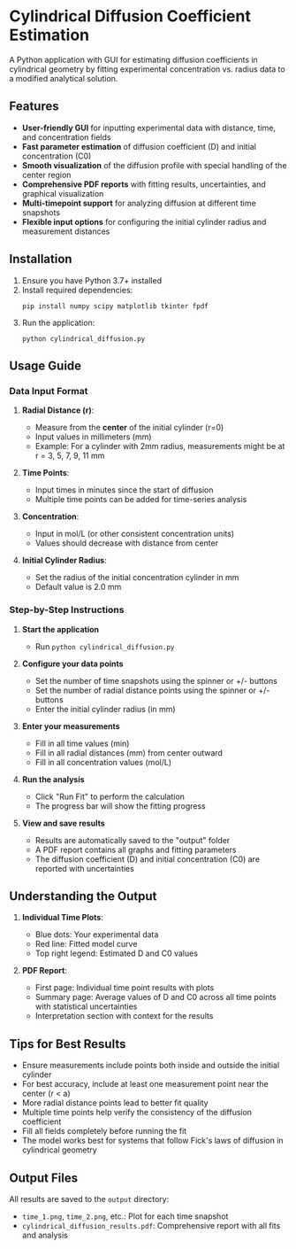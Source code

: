 # Cylindrical Diffusion Coefficient Estimation

A Python application with GUI for estimating diffusion coefficients in cylindrical geometry by fitting experimental concentration vs. radius data to a modified analytical solution.

## Features

- **User-friendly GUI** for inputting experimental data with distance, time, and concentration fields
- **Fast parameter estimation** of diffusion coefficient (D) and initial concentration (C0)
- **Smooth visualization** of the diffusion profile with special handling of the center region
- **Comprehensive PDF reports** with fitting results, uncertainties, and graphical visualization
- **Multi-timepoint support** for analyzing diffusion at different time snapshots
- **Flexible input options** for configuring the initial cylinder radius and measurement distances

## Installation

1. Ensure you have Python 3.7+ installed
2. Install required dependencies:
   ```
   pip install numpy scipy matplotlib tkinter fpdf
   ```
3. Run the application:
   ```
   python cylindrical_diffusion.py
   ```

## Usage Guide

### Data Input Format

1. **Radial Distance (r)**: 
   - Measure from the **center** of the initial cylinder (r=0)
   - Input values in millimeters (mm)
   - Example: For a cylinder with 2mm radius, measurements might be at r = 3, 5, 7, 9, 11 mm

2. **Time Points**:
   - Input times in minutes since the start of diffusion
   - Multiple time points can be added for time-series analysis

3. **Concentration**:
   - Input in mol/L (or other consistent concentration units)
   - Values should decrease with distance from center

4. **Initial Cylinder Radius**:
   - Set the radius of the initial concentration cylinder in mm
   - Default value is 2.0 mm

### Step-by-Step Instructions

1. **Start the application**
   - Run `python cylindrical_diffusion.py`
   
2. **Configure your data points**
   - Set the number of time snapshots using the spinner or +/- buttons
   - Set the number of radial distance points using the spinner or +/- buttons
   - Enter the initial cylinder radius (in mm)
   
3. **Enter your measurements**
   - Fill in all time values (min)
   - Fill in all radial distances (mm) from center outward
   - Fill in all concentration values (mol/L)
   
4. **Run the analysis**
   - Click "Run Fit" to perform the calculation
   - The progress bar will show the fitting progress
   
5. **View and save results**
   - Results are automatically saved to the "output" folder
   - A PDF report contains all graphs and fitting parameters
   - The diffusion coefficient (D) and initial concentration (C0) are reported with uncertainties

## Understanding the Output

1. **Individual Time Plots**:
   - Blue dots: Your experimental data
   - Red line: Fitted model curve
   - Top right legend: Estimated D and C0 values
   
2. **PDF Report**:
   - First page: Individual time point results with plots
   - Summary page: Average values of D and C0 across all time points with statistical uncertainties
   - Interpretation section with context for the results

## Tips for Best Results

- Ensure measurements include points both inside and outside the initial cylinder
- For best accuracy, include at least one measurement point near the center (r < a)
- More radial distance points lead to better fit quality
- Multiple time points help verify the consistency of the diffusion coefficient
- Fill all fields completely before running the fit
- The model works best for systems that follow Fick's laws of diffusion in cylindrical geometry

## Output Files

All results are saved to the `output` directory:
- `time_1.png`, `time_2.png`, etc.: Plot for each time snapshot
- `cylindrical_diffusion_results.pdf`: Comprehensive report with all fits and analysis
